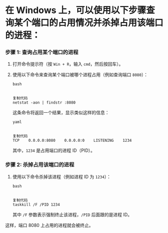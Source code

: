 # 在 Windows 上，可以使用以下步骤查询某个端口的占用情况并杀掉占用该端口的进程：

### 步骤 1: 查询占用某个端口的进程

1. 打开命令提示符（按 `Win + R`，输入 `cmd`，然后按回车）。

2. 使用以下命令来查询某个端口被哪个进程占用（例如查询端口 `8080`）：

   ```
   bash
   
   
   复制代码
   netstat -aon | findstr :8080
   ```

   这条命令将返回一个结果，显示类似这样的信息：

   ```
   yaml
   
   
   复制代码
   TCP    0.0.0.0:8080    0.0.0.0:0    LISTENING    1234
   ```

   其中，`1234` 是占用端口的进程 ID（PID）。

### 步骤 2: 杀掉占用该端口的进程

1. 使用以下命令杀掉该进程（例如进程 ID 为 `1234`）：

   ```
   bash
   
   
   复制代码
   taskkill /F /PID 1234
   ```

   其中 `/F` 参数表示强制终止该进程，`/PID` 后面跟的是进程 ID。

这样，端口 8080 上占用的进程就会被终止。